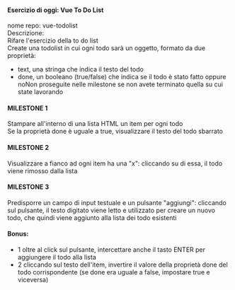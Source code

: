 #### Esercizio di oggi: Vue To Do List<br>
nome repo: vue-todolist <br>
Descrizione: <br>
Rifare l'esercizio della to do list <br>
Create una todolist in cui ogni todo sarà un oggetto, formato da due proprietà:<br>
- text, una stringa che indica il testo del todo<br>
- done, un booleano (true/false) che indica se il todo è stato fatto oppure noNon proseguite nelle milestone se non avete terminato quella su cui state lavorando<br>

#### MILESTONE 1<br>
Stampare all'interno di una lista HTML un item per ogni todo <br>
Se la proprietà done è uguale a true, visualizzare il testo del todo sbarrato <br>

#### MILESTONE 2<br>
Visualizzare a fianco ad ogni item ha una "x": cliccando su di essa, il todo viene rimosso dalla lista <br>

#### MILESTONE 3<br>
Predisporre un campo di input testuale e un pulsante "aggiungi": cliccando sul pulsante, il testo digitato viene letto e utilizzato per creare un nuovo todo, che quindi viene aggiunto alla lista dei todo esistenti <br>

#### Bonus:<br>

- 1 oltre al click sul pulsante, intercettare anche il tasto ENTER per aggiungere il todo alla lista<br>
- 2 cliccando sul testo dell'item, invertire il valore della proprietà done del todo corrispondente (se done era uguale a false, impostare true e viceversa)<br>
